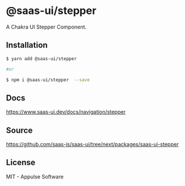 # @saas-ui/stepper

A Chakra UI Stepper Component.

## Installation

```sh
$ yarn add @saas-ui/stepper

#or

$ npm i @saas-ui/stepper  --save
```

## Docs

https://www.saas-ui.dev/docs/navigation/stepper

## Source

https://github.com/saas-js/saas-ui/tree/next/packages/saas-ui-stepper

## License

MIT - Appulse Software
